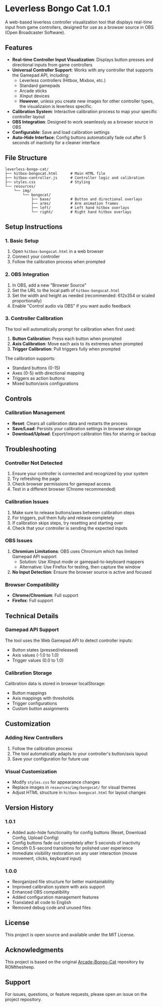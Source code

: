 # Leverless Bongo Cat 1.0.1

A web-based leverless controller visualization tool that displays real-time input from game controllers, designed for use as a browser source in OBS (Open Broadcaster Software).

## Features

- **Real-time Controller Input Visualization**: Displays button presses and directional inputs from game controllers
- **Universal Controller Support**: Works with any controller that supports the Gamepad API, including:
  - Leverless controllers (Hitbox, Mixbox, etc.)
  - Standard gamepads
  - Arcade sticks
  - XInput devices
  - **However**, unless you create new images for other controller types, the visualizaion is leverless specific.
- **Calibration System**: Interactive calibration process to map your specific controller layout
- **OBS Integration**: Designed to work seamlessly as a browser source in OBS
- **Configurable**: Save and load calibration settings
- **Auto-Hide Interface**: Config buttons automatically fade out after 5 seconds of inactivity for a cleaner interface

## File Structure

```
leverless-bongo-cat/
├── hitbox-bongocat.html      # Main HTML file
├── hitbox-controller.js      # Controller logic and calibration
├── styles.css                # Styling
└── resources/
    └── img/
        └── bongocat/
            ├── base/         # Button and directional overlays
            ├── arms/         # Arm animation frames
            ├── left/         # Left hand hitbox overlays
            └── right/        # Right hand hitbox overlays
```

## Setup Instructions

### 1. Basic Setup
1. Open `hitbox-bongocat.html` in a web browser
2. Connect your controller
3. Follow the calibration process when prompted

### 2. OBS Integration
1. In OBS, add a new "Browser Source"
2. Set the URL to the local path of `hitbox-bongocat.html`
3. Set the width and height as needed (recommended: 612x354 or scaled proportionally)
4. Enable "Control audio via OBS" if you want audio feedback

### 3. Controller Calibration
The tool will automatically prompt for calibration when first used:

1. **Button Calibration**: Press each button when prompted
2. **Axis Calibration**: Move each axis to its extremes when prompted
3. **Trigger Calibration**: Pull triggers fully when prompted

The calibration supports:
- Standard buttons (0-15)
- Axes (0-5) with directional mapping
- Triggers as action buttons
- Mixed button/axis configurations

## Controls

### Calibration Management
- **Reset**: Clears all calibration data and restarts the process
- **Save/Load**: Persists your calibration settings in browser storage
- **Download/Upload**: Export/import calibration files for sharing or backup

## Troubleshooting

### Controller Not Detected
1. Ensure your controller is connected and recognized by your system
2. Try refreshing the page
3. Check browser permissions for gamepad access
4. Test in a different browser (Chrome recommended)

### Calibration Issues
1. Make sure to release buttons/axes between calibration steps
2. For triggers, pull them fully and release completely
3. If calibration skips steps, try resetting and starting over
4. Check that your controller is sending the expected inputs

### OBS Issues
1. **Chromium Limitations**: OBS uses Chromium which has limited Gamepad API support
   - Solution: Use XInput mode or gamepad-to-keyboard mappers
   - Alternative: Use Firefox for testing, then capture the window
2. **No Input Detection**: Ensure the browser source is active and focused

### Browser Compatibility
- **Chrome/Chromium**: Full support
- **Firefox**: Full support

## Technical Details

### Gamepad API Support
The tool uses the Web Gamepad API to detect controller inputs:
- Button states (pressed/released)
- Axis values (-1.0 to 1.0)
- Trigger values (0.0 to 1.0)

### Calibration Storage
Calibration data is stored in browser localStorage:
- Button mappings
- Axis mappings with thresholds
- Trigger configurations
- Custom button assignments

## Customization

### Adding New Controllers
1. Follow the calibration process
2. The tool automatically adapts to your controller's button/axis layout
3. Save your configuration for future use

### Visual Customization
- Modify `styles.css` for appearance changes
- Replace images in `resources/img/bongocat/` for visual themes
- Adjust HTML structure in `hitbox-bongocat.html` for layout changes

## Version History

### 1.0.1
- Added auto-hide functionality for config buttons (Reset, Download Config, Upload Config)
- Config buttons fade out completely after 5 seconds of inactivity
- Smooth 0.5-second transitions for polished user experience
- Immediate visibility restoration on any user interaction (mouse movement, clicks, keyboard input)

### 1.0.0
- Reorganized file structure for better maintainability
- Improved calibration system with axis support
- Enhanced OBS compatibility
- Added configuration management features
- Translated all code to English
- Removed debug code and unused files

## License

This project is open source and available under the MIT License.

## Acknowledgments

This project is based on the original [Arcade-Bongo-Cat](https://github.com/ROMthesheep/Arcade-Bongo-Cat) repository by ROMthesheep.

## Support

For issues, questions, or feature requests, please open an issue on the project repository. 
